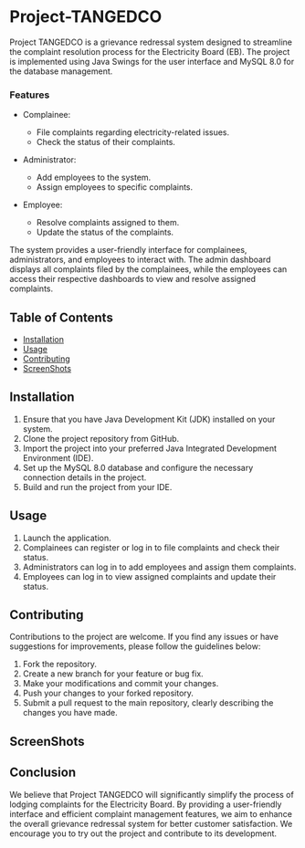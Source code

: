 # Project-TANGEDCO

Project TANGEDCO is a grievance redressal system designed to streamline the complaint resolution process for the Electricity Board (EB). The project is implemented using Java Swings for the user interface and MySQL 8.0 for the database management.

### Features

- Complainee:
  - File complaints regarding electricity-related issues.
  - Check the status of their complaints.
  
- Administrator:
  - Add employees to the system.
  - Assign employees to specific complaints.
  
- Employee:
  - Resolve complaints assigned to them.
  - Update the status of the complaints.

The system provides a user-friendly interface for complainees, administrators, and employees to interact with. The admin dashboard displays all complaints filed by the complainees, while the employees can access their respective dashboards to view and resolve assigned complaints.

## Table of Contents

- [Installation](#installation)
- [Usage](#usage)
- [Contributing](#contributing)
- [ScreenShots](#screenshots)

## Installation

1. Ensure that you have Java Development Kit (JDK) installed on your system.
2. Clone the project repository from GitHub.
3. Import the project into your preferred Java Integrated Development Environment (IDE).
4. Set up the MySQL 8.0 database and configure the necessary connection details in the project.
5. Build and run the project from your IDE.

## Usage

1. Launch the application.
2. Complainees can register or log in to file complaints and check their status.
3. Administrators can log in to add employees and assign them complaints.
4. Employees can log in to view assigned complaints and update their status.

## Contributing

Contributions to the project are welcome. If you find any issues or have suggestions for improvements, please follow the guidelines below:

1. Fork the repository.
2. Create a new branch for your feature or bug fix.
3. Make your modifications and commit your changes.
4. Push your changes to your forked repository.
5. Submit a pull request to the main repository, clearly describing the changes you have made.

## ScreenShots



## Conclusion

We believe that Project TANGEDCO will significantly simplify the process of lodging complaints for the Electricity Board. By providing a user-friendly interface and efficient complaint management features, we aim to enhance the overall grievance redressal system for better customer satisfaction. We encourage you to try out the project and contribute to its development.
